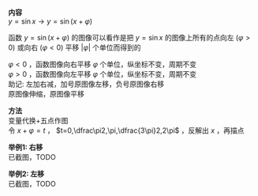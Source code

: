 **内容**  
$y=\sin x\to y=\sin(x+\varphi)$  
  
函数 $y=\sin(x+\varphi)$ 的图像可以看作是把 $y=\sin x$ 的图像上所有的点向左 $(\varphi>0)$ 或向右 $(\varphi<0)$ 平移 $|\varphi|$ 个单位而得到的  
  
$\varphi<0$ ，函数图像向右平移 $\varphi$ 个单位，纵坐标不变，周期不变  
$\varphi>0$ ，函数图像向左平移 $\varphi$ 个单位，纵坐标不变，周期不变  
助记: 左加右减，加号原图像左移，负号原图像右移  
原图像伸缩，原图像平移  
  
**方法**  
变量代换+五点作图  
令 $x+\varphi=t$ ， $t=0,\dfrac\pi2,\pi,\dfrac{3\pi}2,2\pi$ ，反解出 $x$ ，再描点  
  
**举例1: 右移**  
已截图，TODO  
  
**举例2: 左移**  
已截图，TODO  
